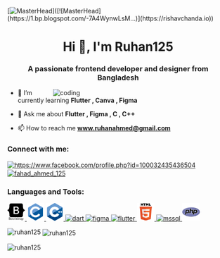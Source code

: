 [![MasterHead](https://1.bp.blogspot.com/-7A4WynwLsM...)]([![MasterHead](https://1.bp.blogspot.com/-7A4WynwLsM...)](https://rishavchanda.io))
<h1 align="center">Hi 👋, I'm Ruhan125</h1>
<h3 align="center">A passionate frontend developer and designer from Bangladesh</h3>
<img align="right" alt="coding" width="400" src="https://drive.google.com/file/d/1iGlEnzTCkd7BHZvKuJ7J-TuJTGrOWSNw/view?usp=sharing">

- 🌱 I’m currently learning **Flutter , Canva , Figma**

- 💬 Ask me about **Flutter , Figma , C , C++**

- 📫 How to reach me **www.ruhanahmed@gmail.com**

<h3 align="left">Connect with me:</h3>
<p align="left">
<a href="https://fb.com/https://www.facebook.com/profile.php?id=100032435436504" target="blank"><img align="center" src="https://raw.githubusercontent.com/rahuldkjain/github-profile-readme-generator/master/src/images/icons/Social/facebook.svg" alt="https://www.facebook.com/profile.php?id=100032435436504" height="30" width="40" /></a>
<a href="https://instagram.com/fahad_ahmed_125" target="blank"><img align="center" src="https://raw.githubusercontent.com/rahuldkjain/github-profile-readme-generator/master/src/images/icons/Social/instagram.svg" alt="fahad_ahmed_125" height="30" width="40" /></a>
</p>

<h3 align="left">Languages and Tools:</h3>
<p align="left"> <a href="https://getbootstrap.com" target="_blank" rel="noreferrer"> <img src="https://raw.githubusercontent.com/devicons/devicon/master/icons/bootstrap/bootstrap-plain-wordmark.svg" alt="bootstrap" width="40" height="40"/> </a> <a href="https://www.cprogramming.com/" target="_blank" rel="noreferrer"> <img src="https://raw.githubusercontent.com/devicons/devicon/master/icons/c/c-original.svg" alt="c" width="40" height="40"/> </a> <a href="https://www.w3schools.com/cpp/" target="_blank" rel="noreferrer"> <img src="https://raw.githubusercontent.com/devicons/devicon/master/icons/cplusplus/cplusplus-original.svg" alt="cplusplus" width="40" height="40"/> </a> <a href="https://dart.dev" target="_blank" rel="noreferrer"> <img src="https://www.vectorlogo.zone/logos/dartlang/dartlang-icon.svg" alt="dart" width="40" height="40"/> </a> <a href="https://www.figma.com/" target="_blank" rel="noreferrer"> <img src="https://www.vectorlogo.zone/logos/figma/figma-icon.svg" alt="figma" width="40" height="40"/> </a> <a href="https://flutter.dev" target="_blank" rel="noreferrer"> <img src="https://www.vectorlogo.zone/logos/flutterio/flutterio-icon.svg" alt="flutter" width="40" height="40"/> </a> <a href="https://www.w3.org/html/" target="_blank" rel="noreferrer"> <img src="https://raw.githubusercontent.com/devicons/devicon/master/icons/html5/html5-original-wordmark.svg" alt="html5" width="40" height="40"/> </a> <a href="https://www.microsoft.com/en-us/sql-server" target="_blank" rel="noreferrer"> <img src="https://www.svgrepo.com/show/303229/microsoft-sql-server-logo.svg" alt="mssql" width="40" height="40"/> </a> <a href="https://www.php.net" target="_blank" rel="noreferrer"> <img src="https://raw.githubusercontent.com/devicons/devicon/master/icons/php/php-original.svg" alt="php" width="40" height="40"/> </a> </p>

<p><img align="left" src="https://github-readme-stats.vercel.app/api/top-langs?username=ruhan125&show_icons=true&locale=en&layout=compact" alt="ruhan125" /></p>

<p>&nbsp;<img align="center" src="https://github-readme-stats.vercel.app/api?username=ruhan125&show_icons=true&locale=en" alt="ruhan125" /></p>

<p><img align="center" src="https://github-readme-streak-stats.herokuapp.com/?user=ruhan125&" alt="ruhan125" /></p>
